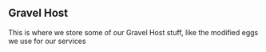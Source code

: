 ## Gravel Host
This is where we store some of our Gravel Host stuff, like the modified eggs we use for our services
